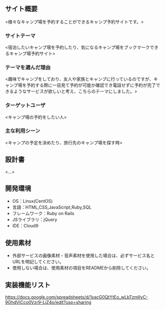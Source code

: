 # <CampGO>

## サイト概要
<様々なキャンプ場を予約することができるキャンプ予約サイトです。>
### サイトテーマ
<宿泊したいキャンプ場を予約したり、気になるキャンプ場をブックマークできるキャンプ場予約サイト>

### テーマを選んだ理由
<趣味でキャンプをしており、友人や家族とキャンプに行っているのですが、キャンプ場を予約する際に一目見て予約が可能か確認でき電話せずに予約が完了できるようなサービスが欲しいと考え、こちらのテーマにしました。>

### ターゲットユーザ
<キャンプ場の予約をしたい人>

### 主な利用シーン
<キャンプの予定を決めたり、旅行先のキャンプ場を探す時>

## 設計書
<...>

## 開発環境
- OS：Linux(CentOS)
- 言語：HTML,CSS,JavaScript,Ruby,SQL
- フレームワーク：Ruby on Rails
- JSライブラリ：jQuery
- IDE：Cloud9

## 使用素材
- 外部サービスの画像素材・音声素材を使用した場合は、必ずサービス名とURLを明記してください。
- 使用しない場合は、使用素材の項目をREADMEから削除してください。

## 実装機能リスト
https://docs.google.com/spreadsheets/d/1xacG0QtYtEo_wLbTzmIIyC-9GhdVjCco0Vzr9-LjZ4o/edit?usp=sharing
